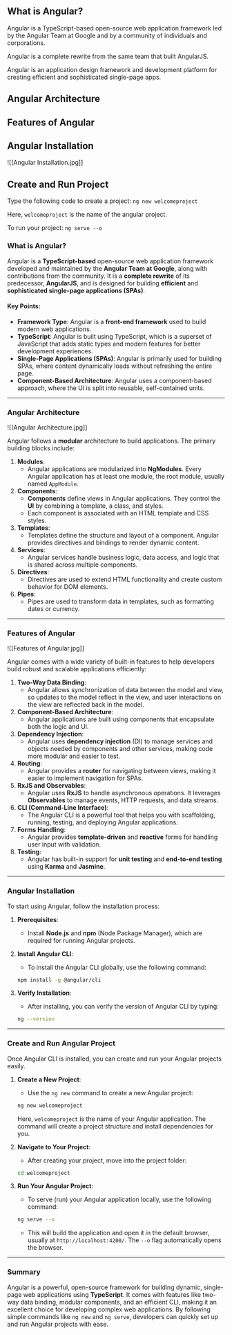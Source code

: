 ## What is Angular?

Angular is a TypeScript-based open-source web application framework led by the Angular Team at Google and by a community of individuals and corporations. 

Angular is a complete rewrite from the same team that built AngularJS.

Angular is an application design framework and development platform for creating efficient and sophisticated single-page apps.

## Angular Architecture



## Features of Angular



## Angular Installation

![[Angular Installation.jpg]]

## Create and Run Project

Type the following code to create a project:
	`ng new welcomeproject`

Here, `welcomeproject` is the name of the angular project.

To run your project:
	`ng serve --o`


### **What is Angular?**

Angular is a **TypeScript-based** open-source web application framework developed and maintained by the **Angular Team at Google**, along with contributions from the community. It is a **complete rewrite** of its predecessor, **AngularJS**, and is designed for building **efficient** and **sophisticated single-page applications (SPAs)**.

#### Key Points:

- **Framework Type**: Angular is a **front-end framework** used to build modern web applications.
- **TypeScript**: Angular is built using TypeScript, which is a superset of JavaScript that adds static types and modern features for better development experiences.
- **Single-Page Applications (SPAs)**: Angular is primarily used for building SPAs, where content dynamically loads without refreshing the entire page.
- **Component-Based Architecture**: Angular uses a component-based approach, where the UI is split into reusable, self-contained units.

---

### **Angular Architecture**

![[Angular Architecture.jpg]]

Angular follows a **modular** architecture to build applications. The primary building blocks include:

1. **Modules**:
    - Angular applications are modularized into **NgModules**. Every Angular application has at least one module, the root module, usually named `AppModule`.
2. **Components**:
    - **Components** define views in Angular applications. They control the **UI** by combining a template, a class, and styles.
    - Each component is associated with an HTML template and CSS styles.
3. **Templates**:
    - Templates define the structure and layout of a component. Angular provides directives and bindings to render dynamic content.
4. **Services**:
    - Angular services handle business logic, data access, and logic that is shared across multiple components.
5. **Directives**:
    - Directives are used to extend HTML functionality and create custom behavior for DOM elements.
6. **Pipes**:
    - Pipes are used to transform data in templates, such as formatting dates or currency.

---

### **Features of Angular**

![[Features of Angular.jpg]]

Angular comes with a wide variety of built-in features to help developers build robust and scalable applications efficiently:

1. **Two-Way Data Binding**:
    - Angular allows synchronization of data between the model and view, so updates to the model reflect in the view, and user interactions on the view are reflected back in the model.
2. **Component-Based Architecture**:
    - Angular applications are built using components that encapsulate both the logic and UI.
3. **Dependency Injection**:
    - Angular uses **dependency injection** (DI) to manage services and objects needed by components and other services, making code more modular and easier to test.
4. **Routing**:
    - Angular provides a **router** for navigating between views, making it easier to implement navigation for SPAs.
5. **RxJS and Observables**:
    - Angular uses **RxJS** to handle asynchronous operations. It leverages **Observables** to manage events, HTTP requests, and data streams.
6. **CLI (Command-Line Interface)**:
    - The Angular CLI is a powerful tool that helps you with scaffolding, running, testing, and deploying Angular applications.
7. **Forms Handling**:
    - Angular provides **template-driven** and **reactive** forms for handling user input with validation.
8. **Testing**:
    - Angular has built-in support for **unit testing** and **end-to-end testing** using **Karma** and **Jasmine**.

---

### **Angular Installation**

To start using Angular, follow the installation process:

1. **Prerequisites**:
    
    - Install **Node.js** and **npm** (Node Package Manager), which are required for running Angular projects.
        
2. **Install Angular CLI**:
    
    - To install the Angular CLI globally, use the following command:
        
    
    ```bash
    npm install -g @angular/cli
    ```
    
3. **Verify Installation**:
    
    - After installing, you can verify the version of Angular CLI by typing:
        
    
    ```bash
    ng --version
    ```
    

---

### **Create and Run Angular Project**

Once Angular CLI is installed, you can create and run your Angular projects easily.

1. **Create a New Project**:
    
    - Use the `ng new` command to create a new Angular project:
        
    
    ```bash
    ng new welcomeproject
    ```
    
    Here, `welcomeproject` is the name of your Angular application. The command will create a project structure and install dependencies for you.
    
2. **Navigate to Your Project**:
    
    - After creating your project, move into the project folder:
        
    
    ```bash
    cd welcomeproject
    ```
    
3. **Run Your Angular Project**:
    
    - To serve (run) your Angular application locally, use the following command:
        
    
    ```bash
    ng serve --o
    ```
    
    - This will build the application and open it in the default browser, usually at `http://localhost:4200/`. The `--o` flag automatically opens the browser.
        

---

### **Summary**

Angular is a powerful, open-source framework for building dynamic, single-page web applications using **TypeScript**. It comes with features like two-way data binding, modular components, and an efficient CLI, making it an excellent choice for developing complex web applications. By following simple commands like `ng new` and `ng serve`, developers can quickly set up and run Angular projects with ease.